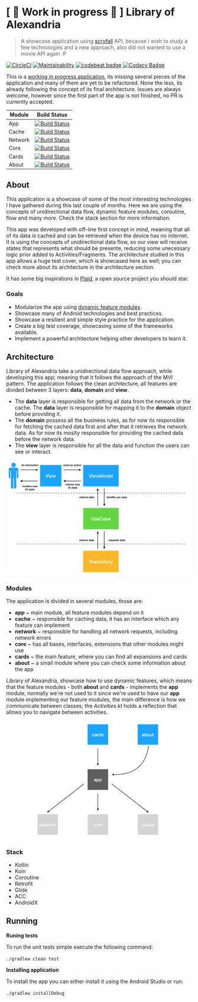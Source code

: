 # [ 🚧 Work in progress 🚧 ] Library of Alexandria
> A showcase application using [scryfall](https://scryfall.com/docs/api "scryfall") API, because I wish to study a few technologies and a new approach, also did not wanted to use a movie API again :P 

[![CircleCI](https://circleci.com/gh/caueferreira/library-of-alexandria.svg?style=svg)](https://circleci.com/gh/caueferreira/library-of-alexandria) [![Maintainability](https://api.codeclimate.com/v1/badges/3c8b3b5f97946d32403f/maintainability)](https://codeclimate.com/github/caueferreira/library-of-alexandria/maintainability) [![codebeat badge](https://codebeat.co/badges/03ce49c7-45cf-4cb3-b4c6-2c6221bbe556)](https://codebeat.co/projects/github-com-caueferreira-library-of-alexandria-master) [![Codacy Badge](https://api.codacy.com/project/badge/Grade/50c449529eaa489f92ffc7861213d9ab)](https://www.codacy.com/manual/caueferreira/library-of-alexandria?utm_source=github.com&amp;utm_medium=referral&amp;utm_content=caueferreira/library-of-alexandria&amp;utm_campaign=Badge_Grade)


This is a [working in progress application](https://github.com/caueferreira/library-of-alexandria/projects), its missing several pieces of the application and many of them are yet to be refactored. None the less, its already following the concept of its final architecture. 
Issues are always welcome, however since the first part of the app is not finished, no PR is currently accepted.

| Module  | Build Status                                                                                                                                        |
|---------|-----------------------------------------------------------------------------------------------------------------------------------------------------|
| App     | [![Build Status](https://app.bitrise.io/app/d1418167e662a0df/status.svg?token=6D40OFYo1iwaxP27t8lDrg)](https://app.bitrise.io/app/d1418167e662a0df) |
| Cache   | [![Build Status](https://app.bitrise.io/app/83e13043814ffc5d/status.svg?token=v1dlW3zsj2i7JrQYfv4iXA)](https://app.bitrise.io/app/83e13043814ffc5d) |
| Network | [![Build Status](https://app.bitrise.io/app/eb0a4fc95c71256f/status.svg?token=yJBd3KuSrRQSKDwO5XZnvg)](https://app.bitrise.io/app/eb0a4fc95c71256f) |
| Core    | [![Build Status](https://app.bitrise.io/app/4f681c4a36c03169/status.svg?token=05FEsBtyvwD7pql5DacWeA)](https://app.bitrise.io/app/4f681c4a36c03169) |
| Cards   | [![Build Status](https://app.bitrise.io/app/14208e84a2b63b15/status.svg?token=F-9_R71nXW76iCZem5S3IA)](https://app.bitrise.io/app/14208e84a2b63b15) |
| About   | [![Build Status](https://app.bitrise.io/app/74a4c36961caf0c1/status.svg?token=fgj8VqorwEQjvRYgTR69BQ)](https://app.bitrise.io/app/74a4c36961caf0c1) |

## About
This application is a showcase of some of the most interesting technologies I have gathered during this last couple of months. Here we are using the concepts of unidirectional data flow, dynamic feature modules, coroutine, flow and many more. Check the stack section for more information.

This app was developed with off-line first concept in mind, meaning that all of its data is cached and can be retrieved when the device has no internet. It is using the concepts of unidirectional data flow, so our view will receive states that represents what should be presente, reducing some unecessary logic prior added to Activities/Fragments.
The architecture studied in this app allows a huge test cover, which is showcased here as well; you can check more about its architecture in the architecture section.

It has some big inspirations in [Plaid](https://github.com/android/plaid "Plaid"), a open source project you should star.

### Goals
*   Modularize the app using [dynamic feature modules](https://developer.android.com/guide/app-bundle/ "dynamic feature modules").
*   Showcase many of Android technologies and best practices.
*   Showcase a resilient and simple style practice for the application.
*   Create a big test coverage, showcasing some of the frameworks available.
*   Implement a powerful architecture helping other developers to learn it.

## Architecture

Library of Alexandria take a unidirectional data flow approach, while developing this app; meaning that it follows the approach of the MVI pattern. The application follows the clean architecture, all features are divided between 3 layers: **data**, **domain** and **view**. 
                      
*   The **data** layer is responsible for getting all data from the network or the cache. The **data** layer is responsible for mapping it to the **domain** object before providing it.
*   The **domain** possess all the business rules, as for now its responsible for fetching the cached data first and after that it retrieves the network data. As for now its moslty responsible for providing the cached data before the network data.   
*   The **view** layer is responsible for all the data and function the users can see or interact.

<p align="center">
  <img src="https://github.com/caueferreira/library-of-alexandria/blob/master/.github/application-architecture.png" width="680">
</p?>

### Modules

The application is divided in several modules, those are:
*   **app** ~ main module, all feature modules depend on it
*   **cache** ~ responsible for caching data, it has an interface which any feature can implement 
*   **network** ~ responsible for handling all network requests, including network errors
*   **core** ~ has all bases, interfaces, extensions that other modules might use
*   **cards** ~ the main feature, where you can find all expansions and cards
*   **about** ~ a small module where you can check some information about the app

Library of Alexandria, showcase how to use dynamic features, which means that the feature modules - both **about** and **cards** - implements the **app** module, normally we're not used to it since we're used to have our **app** module implementing our feature modules, the main difference is how we communicate between classes; the _Activities.kt_ holds a reflection that allows you to navigate between activities.

<p align="center">
  <img src="https://github.com/caueferreira/library-of-alexandria/blob/master/.github/dynamic-feature-modules.png" width="360">
</p>

### Stack
*   Kotlin
*   Koin
*   Coroutine
*   Retrofit
*   Glide
*   ACC
*   AndroidX

## Running

**Runing tests**

To run the unit tests simple execute the following command:

`./gradlew clean test`

**Installing application**

To install the app you can either install it using the Android Studio or run:

`./gradlew installDebug`
